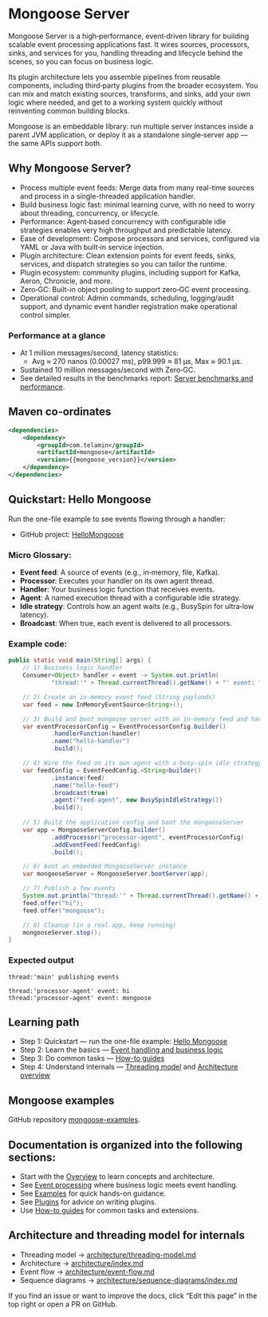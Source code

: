 # Mongoose Server

Mongoose Server is a high‑performance, event‑driven library for building scalable event processing applications fast.
It wires sources, processors, sinks, and services for you, handling threading and lifecycle behind the scenes, so you
can focus on business logic.

Its plugin architecture lets you assemble pipelines from reusable components, including third‑party plugins from the
broader ecosystem. You can mix and match existing sources, transforms, and sinks, add your own logic where needed, and
get to a working system quickly without reinventing common building blocks.

Mongoose is an embeddable library: run multiple server instances inside a parent JVM application, or deploy it as a
standalone single‑server app — the same APIs support both.

## Why Mongoose Server?

* Process multiple event feeds: Merge data from many real-time sources and process in a single-threaded application
  handler.
* Build business logic fast: minimal learning curve, with no need to worry about threading, concurrency, or lifecycle.
* Performance: Agent‑based concurrency with configurable idle strategies enables very high throughput and predictable
  latency.
* Ease of development: Compose processors and services, configured via YAML or Java with built‑in service injection.
* Plugin architecture: Clean extension points for event feeds, sinks, services, and dispatch strategies so you can
  tailor the runtime.
* Plugin ecosystem: community plugins, including support for Kafka, Aeron, Chronicle, and more.
* Zero‑GC: Built-in object pooling to support zero‑GC event processing.
* Operational control: Admin commands, scheduling, logging/audit support, and dynamic event handler registration
  make operational control simpler.

### Performance at a glance

- At 1 million messages/second, latency statistics:
    - Avg ≈ 270 nanos (0.00027 ms), p99.999 ≈ 81 µs, Max ≈ 90.1 µs.
- Sustained 10 million messages/second with Zero‑GC.
- See detailed results in the benchmarks
  report: [Server benchmarks and performance](reports/server-benchmarks-and-performance.md).

## Maven co-ordinates
```xml
<dependencies>
    <dependency>
        <groupId>com.telamin</groupId>
        <artifactId>mongoose</artifactId>
        <version>{{mongoose_version}}</version>
    </dependency>
</dependencies>
```

## Quickstart: Hello Mongoose

Run the one-file example to see events flowing through a handler:

- GitHub project: [HelloMongoose](https://github.com/telaminai/hellomongoose)

### Micro Glossary:

- **Event feed**: A source of events (e.g., in‑memory, file, Kafka).
- **Processor**: Executes your handler on its own agent thread.
- **Handler**: Your business logic function that receives events.
- **Agent**: A named execution thread with a configurable idle strategy.
- **Idle strategy**: Controls how an agent waits (e.g., BusySpin for ultra‑low latency).
- **Broadcast**: When true, each event is delivered to all processors.

### Example code:

```java
public static void main(String[] args) {
    // 1) Business logic handler
    Consumer<Object> handler = event -> System.out.println(
            "thread:'" + Thread.currentThread().getName() + "' event: " + event);

    // 2) Create an in-memory event feed (String payloads)
    var feed = new InMemoryEventSource<String>();

    // 3) Build and boot mongoose server with an in-memory feed and handler using builder APIs
    var eventProcessorConfig = EventProcessorConfig.builder()
            .handlerFunction(handler)
            .name("hello-handler")
            .build();

    // 4) Wire the feed on its own agent with a busy-spin idle strategy (lowest latency)
    var feedConfig = EventFeedConfig.<String>builder()
            .instance(feed)
            .name("hello-feed")
            .broadcast(true)
            .agent("feed-agent", new BusySpinIdleStrategy())
            .build();
    
    // 5) Build the application config and boot the mongooseServer
    var app = MongooseServerConfig.builder()
            .addProcessor("processor-agent", eventProcessorConfig)
            .addEventFeed(feedConfig)
            .build();

    // 6) boot an embedded MongooseServer instance
    var mongooseServer = MongooseServer.bootServer(app);

    // 7) Publish a few events
    System.out.println("thread:'" + Thread.currentThread().getName() + "' publishing events\n");
    feed.offer("hi");
    feed.offer("mongoose");

    // 8) Cleanup (in a real app, keep running)
    mongooseServer.stop();
}
```

### Expected output

```console
thread:'main' publishing events

thread:'processor-agent' event: hi
thread:'processor-agent' event: mongoose
```

## Learning path
- Step 1: Quickstart — run the one-file example: [Hello Mongoose](https://github.com/telaminai/hellomongoose)
- Step 2: Learn the basics — [Event handling and business logic](overview/event-processing-architecture.md)
- Step 3: Do common tasks — [How-to guides](example/how-to/how-to-subscribing-to-named-event-feeds.md)
- Step 4: Understand internals — [Threading model](architecture/threading-model.md) and [Architecture overview](architecture/overview.md)

## Mongoose examples
GitHub repository [mongoose-examples](https://github.com/telaminai/mongoose-examples/).

## Documentation is organized into the following sections:

- Start with the [Overview](overview/engineers-overview.md) to learn concepts and architecture.
- See [Event processing](overview/event-processing-architecture.md) where business logic meets event handling.
- See [Examples](guide/file-and-memory-feeds-example.md) for quick hands-on guidance.
- See [Plugins](example/plugin/writing-a-message-sink-plugin.md) for advice on writing plugins.
- Use [How-to guides](example/how-to/how-to-subscribing-to-named-event-feeds.md) for common tasks and extensions.

## Architecture and threading model for internals

- Threading model → [architecture/threading-model.md](architecture/threading-model.md)
- Architecture → [architecture/index.md](architecture/index.md)
- Event flow → [architecture/event-flow.md](architecture/event-flow.md)
- Sequence diagrams → [architecture/sequence-diagrams/index.md](architecture/sequence-diagrams/index.md)

If you find an issue or want to improve the docs, click “Edit this page” in the top right or open a PR on GitHub.
